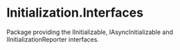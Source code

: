 # Initialization.Interfaces

Package providing the IInitializable, IAsyncInitializable and IInitializationReporter interfaces.